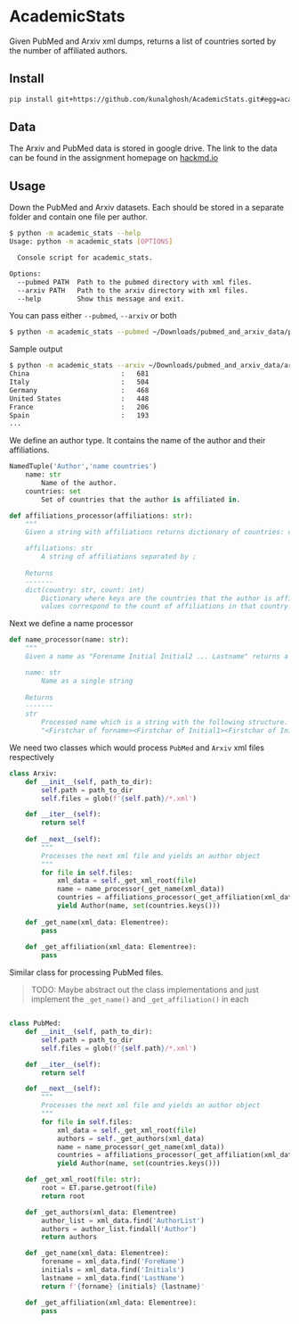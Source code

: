 # AcademicStats
Given PubMed and Arxiv xml dumps, returns a list of countries sorted by the number of affiliated authors.

## Install

```bash
pip install git+https://github.com/kunalghosh/AcademicStats.git#egg=academic_stats
```

## Data
The Arxiv and PubMed data is stored in google drive. The link to the data can be found in the assignment homepage on [hackmd.io](hackmd.io/@wmvanvliet/S1QiaABZ9)

## Usage
Down the PubMed and Arxiv datasets. Each should be stored in a separate folder and contain one file per author.
```bash
$ python -m academic_stats --help
Usage: python -m academic_stats [OPTIONS]

  Console script for academic_stats.

Options:
  --pubmed PATH  Path to the pubmed directory with xml files.
  --arxiv PATH   Path to the arxiv directory with xml files.
  --help         Show this message and exit.
```

You can pass either `--pubmed`, `--arxiv` or both
```bash
$ python -m academic_stats --pubmed ~/Downloads/pubmed_and_arxiv_data/pubmed --arxiv ~/Downloads/pubmed_and_arxiv_data/arxiv
```

Sample output
```bash
$ python -m academic_stats --arxiv ~/Downloads/pubmed_and_arxiv_data/arxiv
China                       :   681
Italy                       :   504
Germany                     :   468
United States               :   448
France                      :   206
Spain                       :   193
...
```

We define an author type. It contains the name of the author and their affiliations.
```python
NamedTuple('Author','name countries')
	name: str
		Name of the author.
	countries: set
		Set of countries that the author is affiliated in.
```

```python
def affiliations_processor(affiliations: str):
	"""
	Given a string with affiliations returns dictionary of countries: count of affiliations

	affiliations: str
		A string of affiliations separated by ;
	
	Returns
	-------
	dict(country: str, count: int)
		Dictionary where keys are the countries that the author is affiliated to
		values correspond to the count of affiliations in that country.
```

Next we define a name processor
```python
def name_processor(name: str):
	"""
	Given a name as "Forename Initial Initial2 ... Lastname" returns a standardized name. 

	name: str
		Name as a single string
	
	Returns
	-------
	str
		Processed name which is a string with the following structure.
		"<Firstchar of forname><Firstchar of Initial1><Firstchar of Initial2><...> <Lastname without accents>"
```

We need two classes which would process `PubMed` and `Arxiv` xml files respectively

```python
class Arxiv:
	def __init__(self, path_to_dir):
		self.path = path_to_dir
		self.files = glob(f'{self.path}/*.xml')

	def __iter__(self):
		return self
	
	def __next__(self):
		"""
		Processes the next xml file and yields an author object
		"""
		for file in self.files:
			xml_data = self._get_xml_root(file)
			name = name_processor(_get_name(xml_data))
			countries = affiliations_processor(_get_affiliation(xml_data))
			yield Author(name, set(countries.keys()))
	
	def _get_name(xml_data: Elementree):
		pass
	
	def _get_affiliation(xml_data: Elementree):
		pass
```

Similar class for processing PubMed files. 
> TODO: Maybe abstract out the class implementations and just implement the `_get_name()` and `_get_affiliation()` in each

```python

class PubMed:
	def __init__(self, path_to_dir):
		self.path = path_to_dir
		self.files = glob(f'{self.path}/*.xml')

	def __iter__(self):
		return self

	def __next__(self):
		"""
		Processes the next xml file and yields an author object
		"""
		for file in self.files:
			xml_data = self._get_xml_root(file)
			authors = self._get_authors(xml_data)
			name = name_processor(_get_name(xml_data))
			countries = affiliations_processor(_get_affiliation(xml_data))
			yield Author(name, set(countries.keys()))

	def _get_xml_root(file: str):
		root = ET.parse.getroot(file)
		return root

	def _get_authors(xml_data: Elementree)
		author_list = xml_data.find('AuthorList')
		authors = author_list.findall('Author')
		return authors

	def _get_name(xml_data: Elementree):
		forename = xml_data.find('ForeName')
		initials = xml_data.find('Initials')
		lastname = xml_data.find('LastName')
		return f'{forname} {initials} {lastname}'

	def _get_affiliation(xml_data: Elementree):
		pass
```
